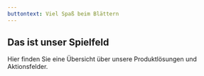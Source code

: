 ```yaml
---
buttontext: Viel Spaß beim Blättern
---
```


## Das ist unser Spielfeld

Hier finden Sie eine Übersicht über unsere Produktlösungen und Aktionsfelder.

